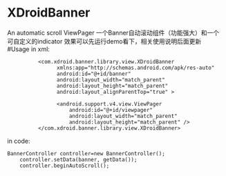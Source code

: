 # XDroidBanner
An automatic scroll ViewPager 
一个Banner自动滚动组件（功能强大）和一个可自定义的indicator
效果可以先运行demo看下，相关使用说明后面更新
#Usage
in xml:

              <com.xdroid.banner.library.view.XDroidBanner
                    xmlns:app="http://schemas.android.com/apk/res-auto"
                    android:id="@+id/banner"
                    android:layout_width="match_parent"
                    android:layout_height="match_parent"
                    android:layout_alignParentTop="true" >

                    <android.support.v4.view.ViewPager
                        android:id="@+id/viewpager"
                        android:layout_width="match_parent"
                        android:layout_height="match_parent" />
              </com.xdroid.banner.library.view.XDroidBanner>

in code:

    BannerController controller=new BannerController();
		controller.setData(banner, getData());
		controller.beginAutoScroll();
